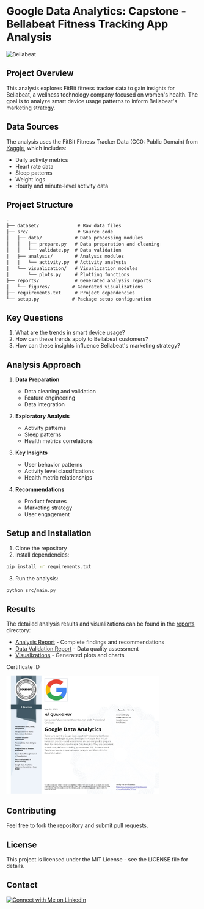 # Google Data Analytics: Capstone - Bellabeat Fitness Tracking App Analysis

![Bellabeat](https://user-images.githubusercontent.com/81607668/127726632-fe6da755-6267-4227-8740-77d3275f446e.png)

## Project Overview

This analysis explores FitBit fitness tracker data to gain insights for Bellabeat, a wellness technology company focused on women's health. The goal is to analyze smart device usage patterns to inform Bellabeat's marketing strategy.

## Data Sources

The analysis uses the FitBit Fitness Tracker Data (CC0: Public Domain) from [Kaggle](https://www.kaggle.com/arashnic/fitbit), which includes:

- Daily activity metrics
- Heart rate data
- Sleep patterns
- Weight logs
- Hourly and minute-level activity data

## Project Structure

```
.
├── dataset/              # Raw data files
├── src/                  # Source code
│   ├── data/            # Data processing modules
│   │   ├── prepare.py   # Data preparation and cleaning
│   │   └── validate.py  # Data validation
│   ├── analysis/        # Analysis modules
│   │   └── activity.py  # Activity analysis
│   └── visualization/   # Visualization modules
│       └── plots.py     # Plotting functions
├── reports/             # Generated analysis reports
│   └── figures/        # Generated visualizations
├── requirements.txt     # Project dependencies
└── setup.py            # Package setup configuration
```

## Key Questions

1. What are the trends in smart device usage?
2. How can these trends apply to Bellabeat customers?
3. How can these insights influence Bellabeat's marketing strategy?

## Analysis Approach

1. **Data Preparation**
   - Data cleaning and validation
   - Feature engineering
   - Data integration

2. **Exploratory Analysis**
   - Activity patterns
   - Sleep patterns
   - Health metrics correlations

3. **Key Insights**
   - User behavior patterns
   - Activity level classifications
   - Health metric relationships

4. **Recommendations**
   - Product features
   - Marketing strategy
   - User engagement

## Setup and Installation

1. Clone the repository
2. Install dependencies:
```bash
pip install -r requirements.txt
```

3. Run the analysis:
```bash
python src/main.py
```

## Results

The detailed analysis results and visualizations can be found in the [reports](./reports) directory:

- [Analysis Report](./reports/analysis_report.md) - Complete findings and recommendations
- [Data Validation Report](./reports/validation_report.md) - Data quality assessment
- [Visualizations](./reports/figures/) - Generated plots and charts

Certificate :D

<img width = '400px' src = './reports/figures/certi.jpg'/>

## Contributing

Feel free to fork the repository and submit pull requests.

## License

This project is licensed under the MIT License - see the LICENSE file for details.

## Contact

[![Connect with Me on LinkedIn](https://img.shields.io/badge/LinkedIn-Connect-blue?style=for-the-badge&logo=linkedin)](http://www.linkedin.com/in/haqhuy)

